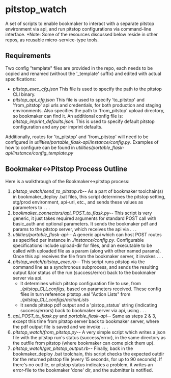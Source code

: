 # pitstop_watch
A set of scripts to enable bookmaker to interact with a separate pitstop environment via api, and run pitstop configurations via command-line interface.
*Note: Some of the resources discussed below reside in other repos, as reusable micro-service-type tools.

## Requirements
Two config "template" files are provided in the repo, each needs to be copied and renamed (without the '_template' suffix) and edited with actual specifications:
- *pitstop_exec_cfg.json* This file is used to specify the path to the pitstop CLI binary.
- *pitstop_api_cfg.json* This file is used to specify 'to_pitstop' and 'from_pitstop' api urls and credentials, for both production and staging environments. Also specifies the path to 'from_pitstop' upload directory, so bookmaker can find it.
An additional config file is: *pitstop_imprint_defaults.json*. This is used to specify default pitstop configuration and any per imprint defaults.

Additionally, routes for 'to_pitstop' and 'from_pitstop' will need to be configured in _utilities/portable_flask-api/instance/config.py_. Examples of how to configure can be found in _utilities/portable_flask-api/instance/config_template.py_

## Bookmaker<->Pitstop Process Outline
Here is a walkthrough of the Bookmaker<->pitstop process:
1. _pitstop_watch/*send_to_pitstop.rb*_-- As a part of bookmaker toolchain(s) in bookmaker_deploy .bat files, this script determines the pitstop setting, stg/prod environment, api-url, etc., and sends these values as parameters to . . .
2. _bookmaker_connectors/*api_POST_to_flask.py*_-- This script is very generic, it just takes required arguments for standard POST call with basic_auth and optional parameters. It sends the bookmaker pdf and params to the pitstop server, which receives the api via . . .
3. _utilities/*portable_flask-api*_-- A generic api which can host POST routes as specified per instance in _./instance/config.py_. Configurable specifications include upload-dir for files, and an executable to be called with uploaded file as a param (along with other named params). Once this api receives the file from the bookmaker server, it invokes . . .
4. _pitstop_watch/*pitstop_exec.rb*_-- This script runs pitstop via the command line as a synchronous subprocess, and sends the resulting output &/or status of the run (success/error) back to the bookmaker server via api.
    - It determines which pitstop configuration file to use, from _./pitstop_CLI_configs_, based on parameters received. These config files in turn reference pitstop .eal "Action Lists" from _./pitstop_CLI_configs/actionLists_  
    - It sends pitstop pdf output and a 'pistop_status' string (indicating success/errors) back to bookmaker server via api, using . . .
5. _api_POST_to_flask.py_ and _portable_flask-api_-- Same as steps 2 & 3, except this time from pitstop server back to bookmaker server, where the pdf output file is saved and we invoke . . .
6. _pitstop_watch/*from_pitstop.py*_-- A very simple script which writes a json file with the pitstop run's status (success/error), in the same directory as the outfile from pitstop (where bookmaker can come pick them up).
7. _pitstop_watch/*get_pitstop_output.rb*_-- Finally, back in the bookmaker_deploy .bat toolchain, this script checks the expected outdir for the returned pitstop file (every 15 seconds, for up to 90 seconds). If there's no outfile, or pitstop status indicates a problem, it writes an error-file to the bookmaker 'done' dir, and the submitter is notified.
